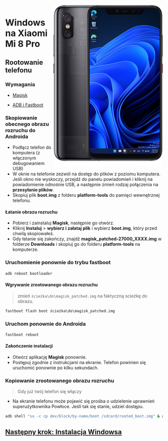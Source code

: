 <img align="right" src="https://github.com/n00b69/woa-equuleus/blob/main/equuleus.png" width="350" alt="Windows 11 running on equuleus">

# Windows na Xiaomi Mi 8 Pro

## Rootowanie telefonu

### Wymagania
- [Magisk](https://github.com/topjohnwu/Magisk/releases/latest)

- [ADB i Fastboot](https://developer.android.com/studio/releases/platform-tools)

### Skopiowanie obecnego obrazu rozruchu do Androida
- Podłącz telefon do komputera (z włączonym debugowaniem USB)
- W oknie na telefonie zezwól na dostęp do plików z poziomu komputera. Jeśli okno nie wyskoczy, przejdź do panelu powiadomień i kliknij na powiadomienie odnośnie USB, a następnie zmień rodzaj połączenia na **przesyłanie plików**.
- Skopiuj plik **boot.img** z folderu **platform-tools** do pamięci wewnętrznej telefonu.

#### Łatanie obrazu rozruchu
- Pobierz i zainstaluj **Magisk**, następnie go otwórz.
- Kliknij **Instaluj** > **wybierz i załataj plik** i wybierz **boot.img**, który przed chwilą skopiowałeś.
- Gdy łatanie się zakończy, znajdź **magisk_patched-27000_XXXX.img** w folderze **Downloads** i skopiuj go do folderu **platform-tools** na komputerze.

### Uruchomienie ponownie do trybu fastboot
```cmd
adb reboot bootloader
```

#### Wgrywanie zrootowanego obrazu rozruchu
> zmień `ścieżka\do\magisk_patched.img` na faktyczną scieżkę do obrazu.
```cmd
fastboot flash boot ścieżka\do\magisk_patched.img
```

### Uruchom ponownie do Androida
```cmd
fastboot reboot
```

#### Zakończenie instalacji
- Otwórz aplikację **Magisk** ponownie.
- Postępuj zgodnie z instrukcjami na ekranie. Telefon powinien się uruchomić ponownie po kilku sekundach.

### Kopiowanie zrootowanego obrazu rozruchu
> Gdy już twój telefon się włączy

- Na ekranie telefonu może pojawić się prośba o udzielenie uprawnień superużytkownika Powłoce. Jeśli tak się stanie, udziel dostępu.
```cmd
adb shell "su -c cp dev/block/by-name/boot /sdcard/rooted_boot.img" & adb pull /sdcard/rooted_boot.img
```

## [Następny krok: Instalacja Windowsa](3-install.md)





























